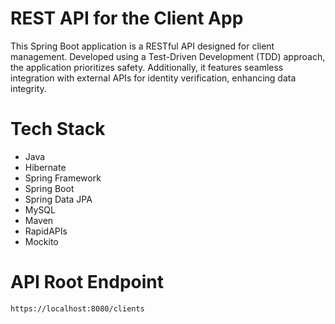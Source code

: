 
# REST API for the Client App

This Spring Boot application is a RESTful API designed for client management. Developed using a Test-Driven Development (TDD) approach, the application prioritizes safety. Additionally, it features seamless integration with external APIs for identity verification, enhancing data integrity.

# Tech Stack
- Java
- Hibernate
- Spring Framework
- Spring Boot
- Spring Data JPA
- MySQL
- Maven
- RapidAPIs
- Mockito

  
# API Root Endpoint
```
https://localhost:8080/clients
